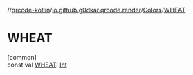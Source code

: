 //[qrcode-kotlin](../../../index.md)/[io.github.g0dkar.qrcode.render](../index.md)/[Colors](index.md)/[WHEAT](-w-h-e-a-t.md)

# WHEAT

[common]\
const val [WHEAT](-w-h-e-a-t.md): [Int](https://kotlinlang.org/api/latest/jvm/stdlib/kotlin/-int/index.html)
